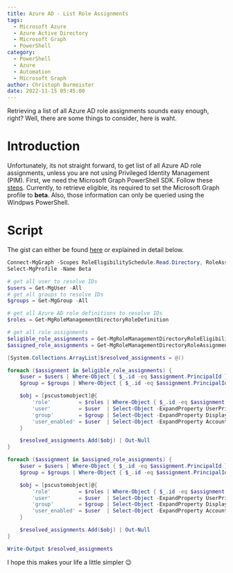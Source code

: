 ```yaml
---
title: Azure AD - List Role Assignments
tags:
  - Microsoft Azure
  - Azure Active Directory
  - Microsoft Graph
  - PowerShell
category:
  - PowerShell
  - Azure
  - Automation
  - Microsoft Graph
author: Christoph Burmeister
date: 2022-11-15 05:45:00
---
```


Retrieving a list of all Azure AD role assignments sounds easy enough, right? Well, there are some things to consider, here is waht.

<!-- more -->
<!-- toc -->

# Introduction

Unfortunately, its not straight forward, to get list of all Azure AD role assignments, unless you are not using Privileged Identity Management (PIM).
First, we need the Microsoft Graph PowerShell SDK. Follow these [steps](https://learn.microsoft.com/en-us/powershell/microsoftgraph/installation?view=graph-powershell-1.0).
Currently, to retrieve eligible, its required to set the Microsoft Graph profile to **beta**. Also, those information can only be queried using the Windpws PowerShell.

# Script

The gist can either be found [here](https://gist.github.com/chrburmeister/3376c8fc4afd24c01129d7dfbb42dad0) or explained in detail below.

```powershell
Connect-MgGraph -Scopes RoleEligibilitySchedule.Read.Directory, RoleAssignmentSchedule.Read.Directory, CrossTenantInformation.ReadBasic.All, AuditLog.Read.All, User.Read.All
Select-MgProfile -Name Beta

# get all user to resolve IDs
$users = Get-MgUser -All
# get all groups to resolve IDs
$groups = Get-MgGroup -All

# get all Azure AD role definitions to resolve IDs
$roles = Get-MgRoleManagementDirectoryRoleDefinition

# get all role assignments
$eligible_role_assignments = Get-MgRoleManagementDirectoryRoleEligibilitySchedule -ExpandProperty "*" -All:$true
$assigned_role_assignments = Get-MgRoleManagementDirectoryRoleAssignmentScheduleInstance -ExpandProperty "*" -All:$true

[System.Collections.ArrayList]$resolved_assignments = @()

foreach ($assignment in $eligible_role_assignments) {
    $user = $users | Where-Object { $_.id -eq $assignment.PrincipalId }
    $group = $groups | Where-Object { $_.id -eq $assignment.PrincipalId }

    $obj = [pscustomobject]@{
        'role'         = $roles | Where-Object { $_.id -eq $assignment.RoleDefinitionId } | Select-Object -ExpandProperty DisplayName
        'user'         = $user  | Select-Object -ExpandProperty UserPrincipalName
        'group'        = $group | Select-Object -ExpandProperty DisplayName
        'user_enabled' = $user  | Select-Object -ExpandProperty AccountEnabled
    }

    $resolved_assignments.Add($obj) | Out-Null
}

foreach ($assignment in $assigned_role_assignments) {
    $user = $users | Where-Object { $_.id -eq $assignment.PrincipalId }
    $group = $groups | Where-Object { $_.id -eq $assignment.PrincipalId }

    $obj = [pscustomobject]@{
        'role'         = $roles | Where-Object { $_.id -eq $assignment.RoleDefinitionId } | Select-Object -ExpandProperty DisplayName
        'user'         = $user  | Select-Object -ExpandProperty UserPrincipalName
        'group'        = $group | Select-Object -ExpandProperty DisplayName
        'user_enabled' = $user  | Select-Object -ExpandProperty AccountEnabled
    }

    $resolved_assignments.Add($obj) | Out-Null
}

Write-Output $resolved_assignments
```

I hope this makes your life a little simpler :wink:
